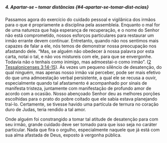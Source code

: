 ##### 4\. Apartar-se – tomar distâncias {#4-apartar-se-tomar-dist-ncias}

Passamos agora do exercício do cuidado pessoal e vigilânica dos irmãos para o que é propriamente a disciplina pela assembleia. Enquanto o mal for de uma natureza que haja esperança de recuperação, e o nome do Senhor não está comprometido, nossos esforços particulares para restaurar um irmão errante devem continuar. Entretanto, quando não nos sentimos mais capazes de falar a ele, nós temos de demonstrar nossa preocupação nos afastando dele. “Mas, se alguém não obedecer à nossa palavra por esta carta, notai o tal, e não vos mistureis com ele, para que se envergonhe. Todavia não o tenhais como inimigo, mas admoestai-o como irmão”. ([2 Tessalonicenses 3:14-15](http://bibliaonline.com.br/acf/2ts/3/14-15)). Às vezes um pequeno silêncio de desatenção, do qual ninguém, mas apenas nosso irmão vai perceber, pode ser mais efetivo do que uma admoestação verbal persistente, a qual ele se recusa a ouvir, especialmente quando tal afastamento é acompanhado por sinais de manifesta tristeza, juntamente com manifestação de profundo amor de acordo com a ocasião. Nosso abençoado Senhor deu as melhores porções escolhidas para o prato do pobre coitado que ele sabia estava planejando traí-lo. Certamente, se tivesse havido uma partícula de ternura no coração duro de Judas, teria rendido a tal amor.

Onde alguém foi constrangido a tomar tal atitude de desatenção para com seu irmão, grande cuidado deve ser tomado para que isso seja no caráter particular. Nada que fira o orgulho, especialmente naquele que já está com sua alma afastada de Deus, exposto à vergonha pública.